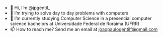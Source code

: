 - 👋 Hi, I’m @jpgentil_
- 👀 I’m trying to solve day to day problems with computers
- 🌱 I’m currently studying Computer Science in a presencial computer science bachelors at Universidade Federal de Roraima (UFRR)
- 📫 How to reach me? Send me an email at joaopaulogentilf@gmail.com
